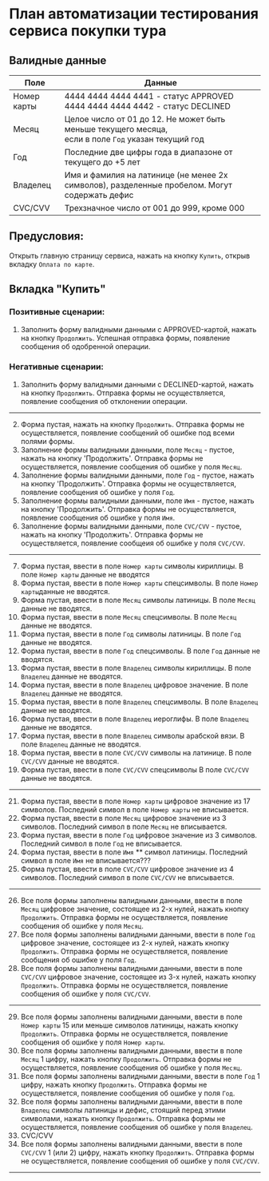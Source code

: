 
# План автоматизации тестирования сервиса покупки тура
## Валидные данные
| Поле         | Данные                                                                                                   |
|--------------|----------------------------------------------------------------------------------------------------------|
| Номер карты  | 4444 4444 4444 4441 - статус APPROVED<br/> 4444 4444 4444 4442 - статус DECLINED                         |
| Месяц        | Целое число от 01 до 12. Не может быть меньше текущего месяца,<br/> если в поле `Год` указан текущий год |
| Год          | Последние две цифры года в диапазоне от текущего до +5 лет                                               |
| Владелец     | Имя и фамилия на латинице (не менее 2х символов), разделенные пробелом. Могут содержать дефис            |
| CVC/CVV      | Трехзначное число от 001 до 999, кроме 000                                                               |

## Предусловия:
Открыть главную страницу сервиса, нажать на кнопку `Купить`, открыв вкладку `Оплата по карте`.
## Вкладка "Купить"

### Позитивные сценарии:
1. Заполнить форму валидными данными с APPROVED-картой, нажать на кнопку `Продолжить`. Успешная отправка формы, появление сообщения об одобренной операции.

### Негативные сценарии:
1. Заполнить форму валидными данными с DECLINED-картой, нажать на кнопку `Продолжить`. Отправка формы не осуществляется, появление сообщения об отклонении операции.
---
2. Форма пустая, нажать на кнопку `Продолжить`. Отправка формы не осуществляется, появление сообщений об ошибке под всеми полями формы.
3. Заполнение формы валидными данными, поле `Месяц` - пустое, нажать на кнопку 'Продолжить'. Отправка формы не осуществляется, появление сообщения об ошибке у поля `Месяц`.
4. Заполнение формы валидными данными, поле `Год` - пустое, нажать на кнопку 'Продолжить'. Отправка формы не осуществляется, появление сообщения об ошибке у поля `Год`.
5. Заполнение формы валидными данными, поле `Имя` - пустое, нажать на кнопку 'Продолжить'. Отправка формы не осуществляется, появление сообщения об ошибке у поля `Имя`.
6. Заполнение формы валидными данными, поле `CVC/CVV` - пустое, нажать на кнопку 'Продолжить'. Отправка формы не осуществляется, появление сообщеия об ошибке у поля `CVC/CVV`.
---
7. Форма пустая, ввести в поле `Номер карты` символы кириллицы. В поле `Номер карты` данные не вводятся
8. Форма пустая, ввести в поле `Номер карты` спецсимволы. В поле `Номер карты`данные не вводятся.
9. Форма пустая, ввести в поле `Месяц` символы латиницы. В поле `Месяц` данные не вводятся.
10. Форма пустая, ввести в поле `Месяц` спецсимволы. В поле `Месяц` данные не вводятся.
11. Форма пустая, ввести в поле `Год` символы латиницы. В поле `Год` данные не вводятся.
12. Форма пустая, ввести в поле `Год` спецсимволы. В поле `Год` данные не вводятся.
13. Форма пустая, ввести в поле `Владелец` символы кириллицы. В поле `Владелец` данные не вводятся.
14. Форма пустая, ввести в поле `Владелец` цифровое значение. В поле `Владелец` данные не вводятся.
15. Форма пустая, ввести в поле `Владелец` спецсимволы. В поле `Владелец` данные не вводятся.
16. Форма пустая, ввести в поле `Владелец` иероглифы. В поле `Владелец` данные не вводятся.
17. Форма пустая, ввести в поле `Владелец` символы арабской вязи. В поле `Владелец` данные не вводятся.
18. Форма пустая, ввести в поле `CVC/CVV` символы на латинице. В поле `CVC/CVV` данные не вводятся.
19. Форма пустая, ввести в поле `CVC/CVV` спецсимволы В поле `CVC/CVV` данные не вводятся.
---
21. Форма пустая, ввести в поле `Номер карты` цифровое значение из 17 символов. Последний символ в поле `Номер карты` не вписывается.
22. Форма пустая, ввести в поле `Месяц` цифровое значение из 3 символов. Последний символ в поле `Месяц` не вписывается.
23. Форма пустая, ввести в поле `Год` цифровое значение из 3 символов. Последний символ в поле `Год` не вписывается.
24. Форма пустая, ввести в поле `Имя` ** символ латиницы. Последний символ в поле `Имя` не вписывается???
25. Форма пустая, ввести в поле `CVC/CVV` цифровое значение из 4 символов. Последний символ в поле `CVC/CVV` не вписывается.
---
26. Все поля формы заполнены валидными данными, ввести в поле `Месяц` цифровое значение, состоящее из 2-х нулей, нажать кнопку `Продолжить`. Отправка формы не осуществляется, появление сообщения об ошибке у поля `Месяц`.
27. Все поля формы заполнены валидными данными, ввести в поле `Год` цифровое значение, состоящее из 2-х нулей, нажать кнопку `Продолжить`. Отправка формы не осуществляется, появление сообщения об ошибке у поля `Год`.
28. Все поля формы заполнены валидными данными, ввести в поле `CVC/CVV` цифровое значение, состоящее из 3-х нулей, нажать кнопку `Продолжить`. Отправка формы не осуществляется, появление сообщения об ошибке у поля `CVC/CVV`.
---
29. Все поля формы заполнены валидными данными, ввести в поле `Номер карты` 15 или меньше символов латиницы, нажать кнопку `Продолжить`. Отправка формы не осуществляется, появление сообщения об ошибке у поля `Номер карты`.
30. Все поля формы заполнены валидными данными, ввести в поле `Месяц` 1 цифру, нажать кнопку `Продолжить`. Отправка формы не осуществляется, появление сообщения об ошибке у поля `Месяц`.
31. Все поля формы заполнены валидными данными, ввести в поле `Год` 1 цифру, нажать кнопку `Продолжить`. Отправка формы не осуществляется, появление сообщения об ошибке у поля `Год`.
36. Все поля формы заполнены валидными данными, ввести в поле `Владелец` символы латиницы и дефис, стоящий перед этими символами, нажать кнопку `Продолжить`. Отправка формы не осуществляется, появление сообщения об ошибке у поля `Владелец`.
37. CVC/CVV
38. Все поля формы заполнены валидными данными, ввести в поле `CVC/CVV` 1 (или 2) цифру, нажать кнопку `Продолжить`. Отправка формы не осуществляется, появление сообщения об ошибке у поля `CVC/CVV`.
---




